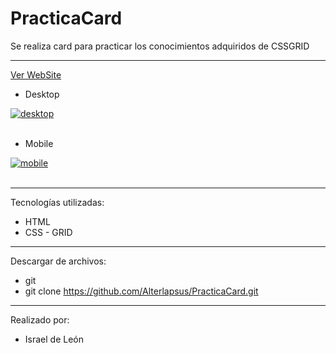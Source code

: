 # PracticaCard
Se realiza card para practicar los conocimientos adquiridos de CSSGRID

---
<a href="https://cardpractica.netlify.app/">Ver WebSite</a>

- Desktop


<a href="https://postimages.org/" target="_blank"><img src="https://i.postimg.cc/DzQK8qXR/desktop.png" alt="desktop"/></a><br/><br/>


- Mobile


<a href="https://postimages.org/" target="_blank"><img src="https://i.postimg.cc/wv6YJ75M/mobile.png" alt="mobile"/></a><br/><br/>


---

Tecnologías utilizadas:

- HTML 
- CSS - GRID

---


Descargar de archivos: 

- git 
- git clone https://github.com/Alterlapsus/PracticaCard.git

---

Realizado por: 

- Israel de León 
